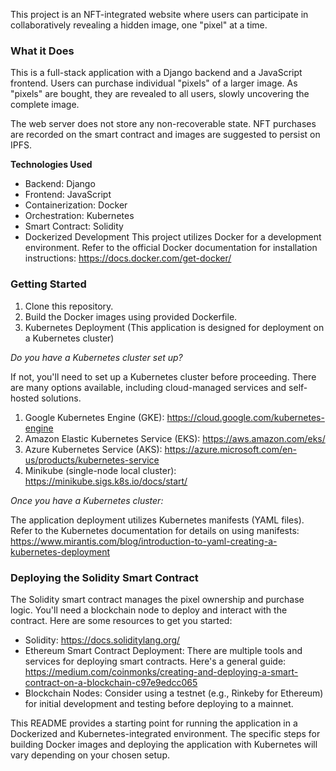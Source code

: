 This project is an NFT-integrated website where users can participate in collaboratively revealing a hidden image, one "pixel" at a time.

### What it Does

This is a full-stack application with a Django backend and a JavaScript frontend. Users can purchase individual "pixels" of a larger image. As "pixels" are bought, they are revealed to all users, slowly uncovering the complete image.

The web server does not store any non-recoverable state. NFT purchases are recorded on the smart contract and images are suggested to persist on IPFS.

**Technologies Used**

* Backend: Django
* Frontend: JavaScript
* Containerization: Docker
* Orchestration: Kubernetes
* Smart Contract: Solidity
* Dockerized Development
This project utilizes Docker for a development environment. Refer to the official Docker documentation for installation instructions: https://docs.docker.com/get-docker/

### Getting Started

1. Clone this repository.
2. Build the Docker images using provided Dockerfile.
3. Kubernetes Deployment (This application is designed for deployment on a Kubernetes cluster)

*Do you have a Kubernetes cluster set up?*

If not, you'll need to set up a Kubernetes cluster before proceeding.  There are many options available, including cloud-managed services and self-hosted solutions.

1. Google Kubernetes Engine (GKE): https://cloud.google.com/kubernetes-engine
2. Amazon Elastic Kubernetes Service (EKS): https://aws.amazon.com/eks/
3. Azure Kubernetes Service (AKS): https://azure.microsoft.com/en-us/products/kubernetes-service
4. Minikube (single-node local cluster): https://minikube.sigs.k8s.io/docs/start/
   
*Once you have a Kubernetes cluster:*

The application deployment utilizes Kubernetes manifests (YAML files). Refer to the Kubernetes documentation for details on using manifests: https://www.mirantis.com/blog/introduction-to-yaml-creating-a-kubernetes-deployment

### Deploying the Solidity Smart Contract
The Solidity smart contract manages the pixel ownership and purchase logic. You'll need a blockchain node to deploy and interact with the contract. Here are some resources to get you started:

* Solidity: https://docs.soliditylang.org/
* Ethereum Smart Contract Deployment: There are multiple tools and services for deploying smart contracts. Here's a general guide: https://medium.com/coinmonks/creating-and-deploying-a-smart-contract-on-a-blockchain-c97e9edcc065
* Blockchain Nodes: Consider using a testnet (e.g., Rinkeby for Ethereum) for initial development and testing before deploying to a mainnet.

This README provides a starting point for running the application in a Dockerized and Kubernetes-integrated environment.  The specific steps for building Docker images and deploying the application with Kubernetes will vary depending on your chosen setup.
